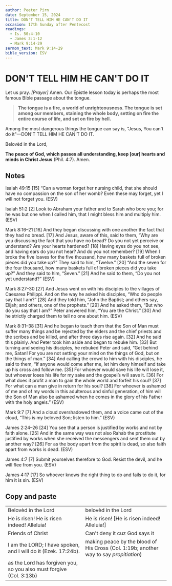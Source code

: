 ```yaml
---
author: Peeter Pirn
date: September 15, 2024
title: DON'T TELL HIM HE CAN'T DO IT
occasion: 17th Sunday after Pentecost
readings:
  - Is. 50:4-10
  - James 3:1-12
  - Mark 9:14-29
sermon_text: Mark 9:14-29
bible_version: ESV
---
```


# DON'T TELL HIM HE CAN'T DO IT

Let us pray. *\[Prayer]*  Amen. Our Epistle lesson today is perhaps the most famous Bible passage about the tongue.
> **The tongue is a fire, a world of unrighteousness. The tongue is set among our members, staining the whole body, setting on fire the entire course of life, and set on fire by hell.**

Among the most dangerous things the tongue can say is, "Jesus, You can't do it"—DON'T TELL HIM HE CAN'T DO IT.

Belovèd in the Lord,

**The peace of God, which passes all understanding, keep \[our] hearts and minds in Christ Jesus** (Phil. 4:7). Amen.

## Notes
Isaiah 49:15
\[15] “Can a woman forget her nursing child,
that she should have no compassion on the son of her womb?
Even these may forget,
yet I will not forget you. (ESV)

Isaiah 51:2
\[2] Look to Abraham your father
and to Sarah who bore you;
for he was but one when I called him,
that I might bless him and multiply him. (ESV)

Mark 8:16–21
\[16] And they began discussing with one another the fact that they had no bread. \[17] And Jesus, aware of this, said to them, “Why are you discussing the fact that you have no bread? Do you not yet perceive or understand? Are your hearts hardened? \[18] Having eyes do you not see, and having ears do you not hear? And do you not remember? \[19] When I broke the five loaves for the five thousand, how many baskets full of broken pieces did you take up?” They said to him, “Twelve.” \[20] “And the seven for the four thousand, how many baskets full of broken pieces did you take up?” And they said to him, “Seven.” \[21] And he said to them, “Do you not yet understand?” (ESV)

Mark 8:27–30
\[27] And Jesus went on with his disciples to the villages of Caesarea Philippi. And on the way he asked his disciples, “Who do people say that I am?” \[28] And they told him, “John the Baptist; and others say, Elijah; and others, one of the prophets.” \[29] And he asked them, “But who do you say that I am?” Peter answered him, “You are the Christ.” \[30] And he strictly charged them to tell no one about him. (ESV)

Mark 8:31–38
\[31] And he began to teach them that the Son of Man must suffer many things and be rejected by the elders and the chief priests and the scribes and be killed, and after three days rise again. \[32] And he said this plainly. And Peter took him aside and began to rebuke him. \[33] But turning and seeing his disciples, he rebuked Peter and said, “Get behind me, Satan! For you are not setting your mind on the things of God, but on the things of man.”
\[34] And calling the crowd to him with his disciples, he said to them, “If anyone would come after me, let him deny himself and take up his cross and follow me. \[35] For whoever would save his life will lose it, but whoever loses his life for my sake and the gospel’s will save it. \[36] For what does it profit a man to gain the whole world and forfeit his soul? \[37] For what can a man give in return for his soul? \[38] For whoever is ashamed of me and of my words in this adulterous and sinful generation, of him will the Son of Man also be ashamed when he comes in the glory of his Father with the holy angels.” (ESV)

Mark 9:7
\[7] And a cloud overshadowed them, and a voice came out of the cloud, “This is my beloved Son; listen to him.” (ESV)

James 2:24–26
\[24] You see that a person is justified by works and not by faith alone. \[25] And in the same way was not also Rahab the prostitute justified by works when she received the messengers and sent them out by another way? \[26] For as the body apart from the spirit is dead, so also faith apart from works is dead. (ESV)

James 4:7
\[7] Submit yourselves therefore to God. Resist the devil, and he will flee from you. (ESV)

James 4:17
\[17] So whoever knows the right thing to do and fails to do it, for him it is sin. (ESV)
## Copy and paste
|                                                                     |                                                                                        |
| ------------------------------------------------------------------- | -------------------------------------------------------------------------------------- |
| Belovèd in the Lord                                                 | belovèd in the Lord                                                                    |
| He is risen! He is risen indeed! Alleluia!                          | He is risen! \[He is risen indeed! Alleluia!]                                          |
| Friends of Christ                                                   | Can't deny it cuz God says it                                                          |
| I am the LORD; I have spoken, and I will do it (Ezek. 17:24b).      | making peace by the blood of His Cross (Col. 1:19b; another way to say *propitiation*) |
| as the Lord has forgiven you, so you also must forgive (Col. 3:13b) |                                                                                        |